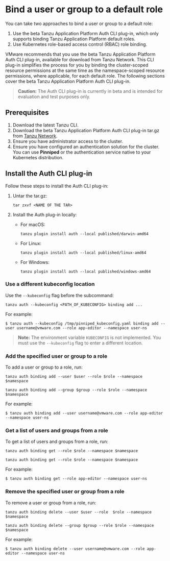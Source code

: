 # Bind a user or group to a default role

You can take two approaches to bind a user or group to a default role:

1. Use the beta Tanzu Application Platform Auth CLI plug-in, which only supports binding Tanzu Application Platform default roles.
1. Use Kubernetes role-based access control (RBAC) role binding.

VMware recommends that you use the beta Tanzu Application Platform Auth CLI plug-in, available for download from Tanzu Network. This CLI plug-in simplifies the process for you by binding the cluster-scoped resource permissions at the same time as the namespace-scoped resource permissions, where applicable, for each default role. The following sections cover the beta Tanzu Application Platform Auth CLI plug-in.

>**Caution:** The Auth CLI plug-in is currently in beta and is intended for evaluation and test purposes only.

## <a id="prereqs"></a>Prerequisites

1. Download the latest Tanzu CLI.
1. Download the beta Tanzu Application Platform Auth CLI plug-in tar.gz from [Tanzu Network](https://network.tanzu.vmware.com/products/tap-auth).
1. Ensure you have administrator access to the cluster.
1. Ensure you have configured an authentication solution for the cluster. You can use **Pinniped** or the authentication service native to your Kubernetes distribution.


## <a id="install"></a>Install the Auth CLI plug-in

Follow these steps to install the Auth CLI plug-in:

1. Untar the tar.gz:

    ```
    tar zxvf <NAME OF THE TAR>
    ```

1. Install the Auth plug-in locally:

    - For macOS:

        ```
        tanzu plugin install auth --local published/darwin-amd64
        ```

    - For Linux:

        ```
        tanzu plugin install auth --local published/linux-amd64
        ```

    - For Windows:

        ```
        tanzu plugin install auth --local published/windows-amd64
        ```

### <a id="use-kubeconfig"></a>Use a different kubeconfig location

Use the `--kubeconfig` flag before the subcommand:

```
tanzu auth --kubeconfig <PATH_OF_KUBECONFIG> binding add ...
```

For example:

```
$ tanzu auth --kubeconfig /tmp/pinniped_kubeconfig.yaml binding add --user username@vmware.com --role app-editor --namespace user-ns
```

>**Note:** The environment variable `KUBECONFIG` is not implemented. You must use the `--kubeconfig` flag to enter a different location.

### <a id="add-user-group-to-role"></a>Add the specified user or group to a role

To add a user or group to a role, run:

```
tanzu auth binding add --user $user --role $role --namespace $namespace

tanzu auth binding add --group $group --role $role --namespace $namespace
```

For example:

```
$ tanzu auth binding add --user username@vmware.com --role app-editor --namespace user-ns
```

### <a id="get-list-users"></a>Get a list of users and groups from a role

To get a list of users and groups from a role, run:

```
tanzu auth binding get --role $role --namespace $namespace

tanzu auth binding get --role $role --namespace $namespace
```

For example:

```
$ tanzu auth binding get --role app-editor --namespace user-ns
```

### <a id="binding-delete"></a>Remove the specified user or group from a role

To remove a user or group from a role, run:

```
tanzu auth binding delete --user $user --role  $role --namespace $namespace

tanzu auth binding delete --group $group --role $role --namespace $namespace
```

For example:

```
$ tanzu auth binding delete --user username@vmware.com --role app-editor --namespace user-ns
```
